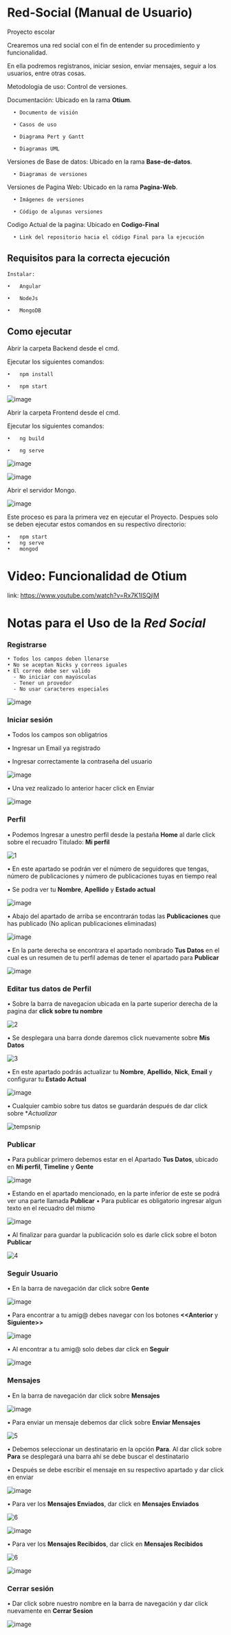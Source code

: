 # Red-Social (Manual de Usuario)
Proyecto escolar


Crearemos una red social con el fin de entender su procedimiento y funcionalidad.

En ella podremos registranos, iniciar sesion, enviar mensajes, seguir a los usuarios, entre otras cosas.

Metodologia de uso: Control de versiones.

Documentación: Ubicado en la rama **Otium**.
```
  •	Documento de visión

  •	Casos de uso

  •	Diagrama Pert y Gantt

  •	Diagramas UML
```
Versiones de Base de datos: Ubicado en la rama **Base-de-datos**.
```
  •	Diagramas de versiones
```
Versiones de Pagina Web: Ubicado en la rama **Pagina-Web**.
```
  •	Imágenes de versiones

  •	Código de algunas versiones
```
Codigo Actual de la pagina: Ubicado en **Codigo-Final**
```
  •	Link del repositorio hacia el código Final para la ejecución 
```

## **Requisitos para la correcta ejecución**
```
Instalar:

•	Angular

•	NodeJs

•	MongoDB
```

## **Como ejecutar**

Abrir la carpeta Backend desde el cmd.

Ejecutar los siguientes comandos:
```
•	npm install

•	npm start
```

![image](https://user-images.githubusercontent.com/77498360/115334553-3bac9d80-a161-11eb-8fd8-71fb32b3b725.png)


Abrir la carpeta Frontend desde el cmd.

Ejecutar los siguientes comandos:
```
•	ng build

•	ng serve
```
![image](https://user-images.githubusercontent.com/77498360/115335154-3e5bc280-a162-11eb-83dd-c8ee72d7f6ce.png)

![image](https://user-images.githubusercontent.com/77498360/115335184-4e73a200-a162-11eb-882f-75dac94a8aec.png)



Abrir el servidor Mongo.

![image](https://user-images.githubusercontent.com/77498360/115335089-24ba7b00-a162-11eb-85a5-c6fd2ed46e9d.png)

Este proceso es para la primera vez en ejecutar el Proyecto.
Despues solo se deben ejecutar estos comandos en su respectivo directorio:
```
•	npm start
•	ng serve
•	mongod
```


# **Video: Funcionalidad de Otium**
link: https://www.youtube.com/watch?v=Rx7K1ISQjlM


# **Notas para el Uso de la _Red Social_**

### **Registrarse**
```
• Todos los campos deben llenarse
• No se aceptan Nicks y correos iguales
• El correo debe ser valido
  - No iniciar con mayúsculas
  - Tener un provedor
  - No usar caracteres especiales
```
![image](https://user-images.githubusercontent.com/77498360/115337328-65b48e80-a166-11eb-927a-d390aede7826.png)


### **Iniciar sesión**

• Todos los campos son obligatrios

• Ingresar un Email ya registrado

• Ingresar correctamente la contraseña del usuario

![image](https://user-images.githubusercontent.com/77498360/115628262-01104580-a2c6-11eb-841d-ba12a62ef684.png)

• Una vez realizado lo anterior hacer click en Enviar

![image](https://user-images.githubusercontent.com/77498360/115628410-37e65b80-a2c6-11eb-83e9-6ad11c76d53f.png)


### **Perfil**

• Podemos Ingresar a unestro perfil desde la pestaña **Home** al darle click sobre el recuadro Titulado: **Mi perfil**

![1](https://user-images.githubusercontent.com/77498360/115629107-4c772380-a2c7-11eb-8f6b-b7d6e211471d.png)

• En este apartado se podrán ver el número de seguidores que tengas, número de publicaciones y número de publicaciones tuyas en tiempo real

• Se podra ver tu **Nombre**, **Apellido** y **Estado actual**

![image](https://user-images.githubusercontent.com/77498360/115629243-9d871780-a2c7-11eb-9ebe-8709f7cf7bdc.png)

• Abajo del apartado de arriba se encontrarán todas las **Publicaciones** que has publicado (No aplican publicaciones eliminadas)

![image](https://user-images.githubusercontent.com/77498360/115629611-52b9cf80-a2c8-11eb-9e67-f79b1764693d.png)


• En la parte derecha se encontrara el apartado nombrado **Tus Datos** en el cual es un resumen de tu perfil ademas de tener el apartado para **Publicar**

![image](https://user-images.githubusercontent.com/77498360/115629977-e7bcc880-a2c8-11eb-8283-1dcc4bb09abb.png)

### **Editar tus datos de Perfil**

• Sobre la barra de navegacion ubicada en la parte superior derecha de la pagina dar **click sobre tu nombre**

![2](https://user-images.githubusercontent.com/77498360/115630475-ad9ff680-a2c9-11eb-93e3-cfad2f23c86b.png)

• Se desplegara una barra donde daremos click nuevamente sobre **Mis Datos**

![3](https://user-images.githubusercontent.com/77498360/115630715-1d15e600-a2ca-11eb-8d9f-e15c1d7f1ce0.png)

• En este apartado podrás actualizar tu **Nombre**, **Apellido**, **Nick**, **Email** y configurar tu **Estado Actual**

![image](https://user-images.githubusercontent.com/77498360/115630765-36b72d80-a2ca-11eb-98b2-ac40aabb261a.png)

• Cualquier cambio sobre tus datos se guardarán después de dar click sobre **Actualizar*

![tempsnip](https://user-images.githubusercontent.com/77498360/115631043-b34a0c00-a2ca-11eb-8820-23178f582388.png)

### **Publicar**

• Para publicar primero debemos estar en el Apartado **Tus Datos**, ubicado en **Mi perfil**, **Timeline** y **Gente**

![image](https://user-images.githubusercontent.com/77498360/115631280-218ece80-a2cb-11eb-9b44-63c1827bf064.png)

• Estando en el apartado mencionado, en la parte inferior de este se podrá ver una parte llamada **Publicar**
• Para publicar es obligatorio ingresar algun texto en el recuadro del mismo

![image](https://user-images.githubusercontent.com/77498360/115631551-aaa60580-a2cb-11eb-8390-a717a490378b.png)

• Al finalizar para guardar la publicación solo es darle click sobre el boton **Publicar**

![4](https://user-images.githubusercontent.com/77498360/115631865-46d00c80-a2cc-11eb-90ee-e3ef9a9ab762.png)

### **Seguir Usuario**

• En la barra de navegación dar click sobre **Gente**

![image](https://user-images.githubusercontent.com/77498360/115632127-b34b0b80-a2cc-11eb-810f-0ec319af5a31.png)

• Para encontrar a tu amig@ debes navegar con los botones **<<Anterior** y **Siguiente>>**

![image](https://user-images.githubusercontent.com/77498360/115632140-b9d98300-a2cc-11eb-990e-4e03e7fdc1b8.png)

• Al encontrar a tu amig@ solo debes dar click en **Seguir**

![image](https://user-images.githubusercontent.com/77498360/115632354-25bbeb80-a2cd-11eb-8cd8-f83a95db76ff.png)


### **Mensajes**

• En la barra de navegación dar click sobre **Mensajes**

![image](https://user-images.githubusercontent.com/77498360/115632476-6ca9e100-a2cd-11eb-8943-eb3d145f05d6.png)

• Para enviar un mensaje debemos dar click sobre **Enviar Mensajes**

![5](https://user-images.githubusercontent.com/77498360/115632532-8d723680-a2cd-11eb-8606-1e910ead9cbc.png)

• Debemos seleccionar un destinatario en la opción **Para**. Al dar click sobre **Para** se desplegará una barra ahí se debe buscar el destinatario

• Después se debe escribir el mensaje en su respectivo apartado y dar click en enviar

![image](https://user-images.githubusercontent.com/77498360/115634381-23f32780-a2cf-11eb-99e1-29a0712ff582.png)

• Para ver los **Mensajes Enviados**, dar click en **Mensajes Enviados** 

![6](https://user-images.githubusercontent.com/77498360/115634725-c6aba600-a2cf-11eb-9bea-8bd286d3bc08.png)


![image](https://user-images.githubusercontent.com/77498360/115634547-6f0d3a80-a2cf-11eb-8b4c-a5430480f5ab.png)

• Para ver los **Mensajes Recibidos**, dar click en **Mensajes Recibidos** 

![6](https://user-images.githubusercontent.com/77498360/115634803-f2c72700-a2cf-11eb-98f1-49b9fa01d639.png)

![image](https://user-images.githubusercontent.com/77498360/115634638-a1b73300-a2cf-11eb-8ed9-de09738293e8.png)

### **Cerrar sesión**

• Dar click sobre nuestro nombre en la barra de navegación y dar click nuevamente en **Cerrar Sesion**

![image](https://user-images.githubusercontent.com/77498360/115634925-30c44b00-a2d0-11eb-8d6b-d459f2cd3473.png)




